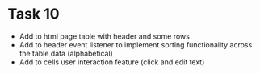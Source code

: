 # Task 10
* Add to html page table with header and some rows
* Add to header event listener to implement sorting functionality across the table data (alphabetical)
* Add to cells user interaction feature (click and edit text)

